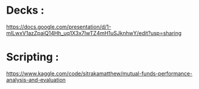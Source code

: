 
# Decks : 

https://docs.google.com/presentation/d/1-mILwxV1azZpaiQ14Hh_uq1X3x7IwTZ4mH1uSJknhwY/edit?usp=sharing




# Scripting : 

https://www.kaggle.com/code/sitrakamatthew/mutual-funds-performance-analysis-and-evaluation

